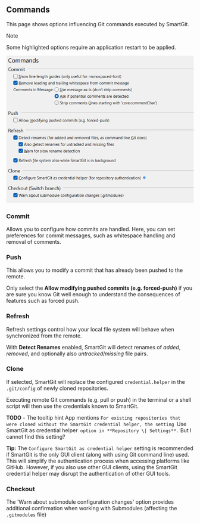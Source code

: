 ## Commands

This page shows options influencing Git commands executed by SmartGit.

> [!NOTE]
> Some highlighted options require an application restart to be applied.

![Commands](../../images/Preferences-commands.png)

### Commit

Allows you to configure how commits are handled. 
Here, you can set preferences for commit messages, such as whitespace handling and removal of comments. 

### Push

This allows you to modify a commit that has already been pushed to the remote.

Only select the **Allow modifying pushed commits (e.g. forced-push)** if
you are sure you know Git well enough to understand the consequences of
features such as forced push.

### Refresh

Refresh settings control how your local file system will behave when synchronized from the remote.

With **Detect Renames** enabled, SmartGit will detect renames of
*added*, *removed*, and optionally also *untracked*/*missing* file pairs.

### Clone

If selected, SmartGit will replace the configured `credential.helper` in the `.git/config` of newly cloned repositories. 

Executing remote Git commands (e.g. pull or push) in the terminal or a shell script will then use the credentials known to SmartGit.

**TODO** - The tooltip hint App mentions `For existing repositories that were cloned without the SmartGit credential helper, the setting `Use SmartGit as credential helper` option in **Repository \| Settings**.` But I cannot find this setting?

**Tip:** The `Configure SmartGit as credential helper` setting is recommended if SmartGit is the only GUI client (along with using Git command line) used.
This will simplify the authentication process when accessing platforms like GitHub.
However, if you also use other GUI clients, using the SmartGit credential helper may disrupt the authentication of other GUI tools.

### Checkout

The 'Warn about submodule configuration changes' option provides additional confirmation when working with Submodules (affecting the `.gitmodules` file)
